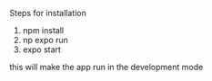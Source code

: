 Steps for installation 
1) npm install
2) np expo run
3) expo start 

this will make the app run in the development mode 
